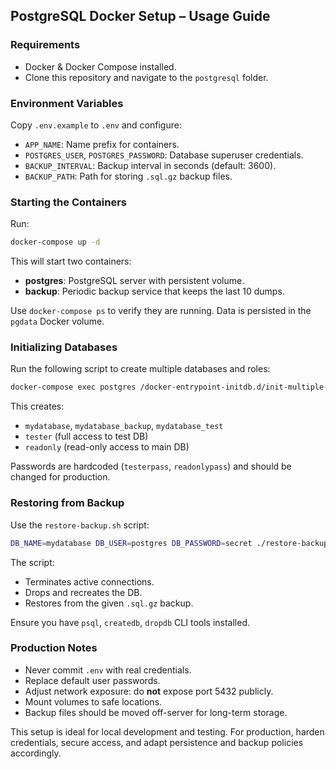 ## PostgreSQL Docker Setup – Usage Guide

### Requirements

* Docker & Docker Compose installed.
* Clone this repository and navigate to the `postgresql` folder.

### Environment Variables

Copy `.env.example` to `.env` and configure:

* `APP_NAME`: Name prefix for containers.
* `POSTGRES_USER`, `POSTGRES_PASSWORD`: Database superuser credentials.
* `BACKUP_INTERVAL`: Backup interval in seconds (default: 3600).
* `BACKUP_PATH`: Path for storing `.sql.gz` backup files.

### Starting the Containers

Run:

```bash
docker-compose up -d
```

This will start two containers:

* **postgres**: PostgreSQL server with persistent volume.
* **backup**: Periodic backup service that keeps the last 10 dumps.

Use `docker-compose ps` to verify they are running. Data is persisted in the `pgdata` Docker volume.

### Initializing Databases

Run the following script to create multiple databases and roles:

```bash
docker-compose exec postgres /docker-entrypoint-initdb.d/init-multiple-db.sh
```

This creates:

* `mydatabase`, `mydatabase_backup`, `mydatabase_test`
* `tester` (full access to test DB)
* `readonly` (read-only access to main DB)

Passwords are hardcoded (`testerpass`, `readonlypass`) and should be changed for production.

### Restoring from Backup

Use the `restore-backup.sh` script:

```bash
DB_NAME=mydatabase DB_USER=postgres DB_PASSWORD=secret ./restore-backup.sh backups/backup_2025-05-10_19-00-00.sql.gz
```

The script:

* Terminates active connections.
* Drops and recreates the DB.
* Restores from the given `.sql.gz` backup.

Ensure you have `psql`, `createdb`, `dropdb` CLI tools installed.

### Production Notes

* Never commit `.env` with real credentials.
* Replace default user passwords.
* Adjust network exposure: do **not** expose port 5432 publicly.
* Mount volumes to safe locations.
* Backup files should be moved off-server for long-term storage.

This setup is ideal for local development and testing. For production, harden credentials, secure access, and adapt persistence and backup policies accordingly.
